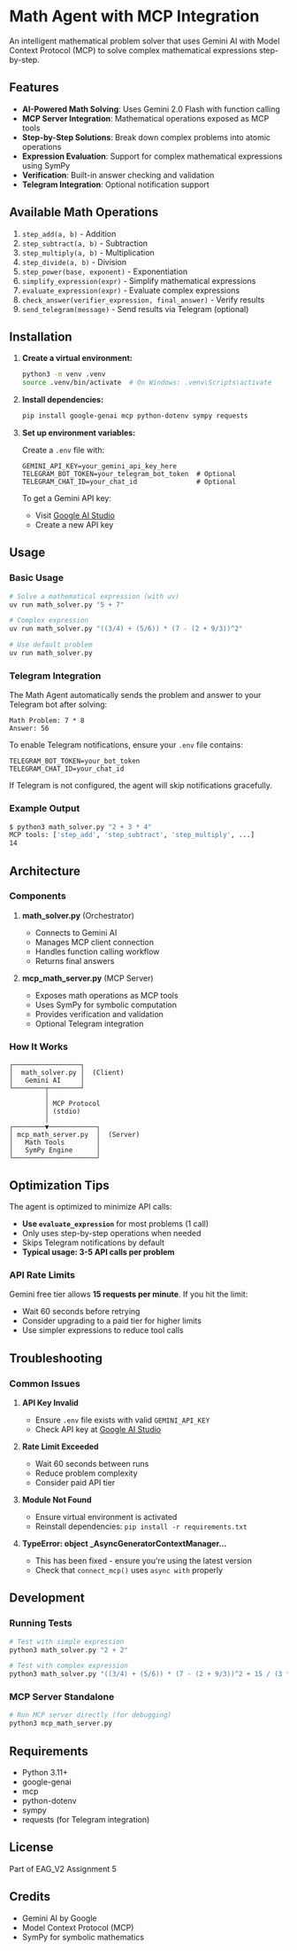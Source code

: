 # Math Agent with MCP Integration

An intelligent mathematical problem solver that uses Gemini AI with Model Context Protocol (MCP) to solve complex mathematical expressions step-by-step.

## Features

- **AI-Powered Math Solving**: Uses Gemini 2.0 Flash with function calling
- **MCP Server Integration**: Mathematical operations exposed as MCP tools
- **Step-by-Step Solutions**: Break down complex problems into atomic operations
- **Expression Evaluation**: Support for complex mathematical expressions using SymPy
- **Verification**: Built-in answer checking and validation
- **Telegram Integration**: Optional notification support

## Available Math Operations

1. `step_add(a, b)` - Addition
2. `step_subtract(a, b)` - Subtraction
3. `step_multiply(a, b)` - Multiplication
4. `step_divide(a, b)` - Division
5. `step_power(base, exponent)` - Exponentiation
6. `simplify_expression(expr)` - Simplify mathematical expressions
7. `evaluate_expression(expr)` - Evaluate complex expressions
8. `check_answer(verifier_expression, final_answer)` - Verify results
9. `send_telegram(message)` - Send results via Telegram (optional)

## Installation

1. **Create a virtual environment:**
   ```bash
   python3 -m venv .venv
   source .venv/bin/activate  # On Windows: .venv\Scripts\activate
   ```

2. **Install dependencies:**
   ```bash
   pip install google-genai mcp python-dotenv sympy requests
   ```

3. **Set up environment variables:**
   
   Create a `.env` file with:
   ```env
   GEMINI_API_KEY=your_gemini_api_key_here
   TELEGRAM_BOT_TOKEN=your_telegram_bot_token  # Optional
   TELEGRAM_CHAT_ID=your_chat_id               # Optional
   ```

   To get a Gemini API key:
   - Visit [Google AI Studio](https://aistudio.google.com/apikey)
   - Create a new API key

## Usage

### Basic Usage

```bash
# Solve a mathematical expression (with uv)
uv run math_solver.py "5 + 7"

# Complex expression
uv run math_solver.py "((3/4) + (5/6)) * (7 - (2 + 9/3))^2"

# Use default problem
uv run math_solver.py
```

### Telegram Integration

The Math Agent automatically sends the problem and answer to your Telegram bot after solving:

```
Math Problem: 7 * 8
Answer: 56
```

To enable Telegram notifications, ensure your `.env` file contains:
```env
TELEGRAM_BOT_TOKEN=your_bot_token
TELEGRAM_CHAT_ID=your_chat_id
```

If Telegram is not configured, the agent will skip notifications gracefully.

### Example Output

```bash
$ python3 math_solver.py "2 + 3 * 4"
MCP tools: ['step_add', 'step_subtract', 'step_multiply', ...]
14
```

## Architecture

### Components

1. **math_solver.py** (Orchestrator)
   - Connects to Gemini AI
   - Manages MCP client connection
   - Handles function calling workflow
   - Returns final answers

2. **mcp_math_server.py** (MCP Server)
   - Exposes math operations as MCP tools
   - Uses SymPy for symbolic computation
   - Provides verification and validation
   - Optional Telegram integration

### How It Works

```
┌─────────────────┐
│  math_solver.py │  (Client)
│   Gemini AI     │
└────────┬────────┘
         │
         │ MCP Protocol
         │ (stdio)
         │
┌────────▼────────────┐
│ mcp_math_server.py  │  (Server)
│   Math Tools        │
│   SymPy Engine      │
└─────────────────────┘
```

## Optimization Tips

The agent is optimized to minimize API calls:

- **Use `evaluate_expression`** for most problems (1 call)
- Only uses step-by-step operations when needed
- Skips Telegram notifications by default
- **Typical usage: 3-5 API calls per problem**

### API Rate Limits

Gemini free tier allows **15 requests per minute**. If you hit the limit:
- Wait 60 seconds before retrying
- Consider upgrading to a paid tier for higher limits
- Use simpler expressions to reduce tool calls

## Troubleshooting

### Common Issues

1. **API Key Invalid**
   - Ensure `.env` file exists with valid `GEMINI_API_KEY`
   - Check API key at [Google AI Studio](https://aistudio.google.com/apikey)

2. **Rate Limit Exceeded**
   - Wait 60 seconds between runs
   - Reduce problem complexity
   - Consider paid API tier

3. **Module Not Found**
   - Ensure virtual environment is activated
   - Reinstall dependencies: `pip install -r requirements.txt`

4. **TypeError: object _AsyncGeneratorContextManager...**
   - This has been fixed - ensure you're using the latest version
   - Check that `connect_mcp()` uses `async with` properly

## Development

### Running Tests

```bash
# Test with simple expression
python3 math_solver.py "2 + 2"

# Test with complex expression
python3 math_solver.py "((3/4) + (5/6)) * (7 - (2 + 9/3))^2 + 15 / (3 * (2 + 1))"
```

### MCP Server Standalone

```bash
# Run MCP server directly (for debugging)
python3 mcp_math_server.py
```

## Requirements

- Python 3.11+
- google-genai
- mcp
- python-dotenv
- sympy
- requests (for Telegram integration)

## License

Part of EAG_V2 Assignment 5

## Credits

- Gemini AI by Google
- Model Context Protocol (MCP)
- SymPy for symbolic mathematics

